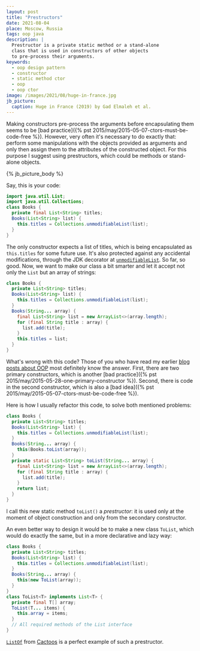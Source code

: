 ```yaml
---
layout: post
title: "Prestructors"
date: 2021-08-04
place: Moscow, Russia
tags: oop java
description: |
  Prestructor is a private static method or a stand-alone
  class that is used in constructors of other objects
  to pre-process their arguments.
keywords:
  - oop design pattern
  - constructor
  - static method ctor
  - oop
  - oop ctor
image: /images/2021/08/huge-in-france.jpg
jb_picture:
  caption: Huge in France (2019) by Gad Elmaleh et al.
---
```


Making constructors pre-process the arguments before
encapsulating them seems to be
[bad practice]({% pst 2015/may/2015-05-07-ctors-must-be-code-free %}).
However, very often it's necessary to do exactly that: perform some manipulations
with the objects provided as arguments and only then assign
them to the attributes of the constructed object. For this purpose
I suggest using prestructors, which could be methods or stand-alone
objects.

<!--more-->

{% jb_picture_body %}

Say, this is your code:

```java
import java.util.List;
import java.util.Collections;
class Books {
  private final List<String> titles;
  Books(List<String> list) {
    this.titles = Collections.unmodifiableList(list);
  }
}
```

The only constructor expects a list of titles, which is being
encapsulated as `this.titles` for some future use. It's also protected against
any accidental modifications, through the JDK decorator at
[`unmodifiableList`](https://docs.oracle.com/javase/8/docs/api/java/util/Collections.html#unmodifiableList-java.util.List-).
So far, so good. Now, we want to make our class a bit smarter
and let it accept not only the `List` but an array of strings:

```java
class Books {
  private List<String> titles;
  Books(List<String> list) {
    this.titles = Collections.unmodifiableList(list);
  }
  Books(String... array) {
    final List<String> list = new ArrayList<>(array.length);
    for (final String title : array) {
      list.add(title);
    }
    this.titles = list;
  }
}
```

What's wrong with this code? Those of you who have read my earlier
[blog posts about OOP](/tag/oop.html) most definitely know the answer. First,
there are two primary constructors, which is another
[bad practice]({% pst 2015/may/2015-05-28-one-primary-constructor %}).
Second, there is code in the second constructor, which is also a
[bad idea]({% pst 2015/may/2015-05-07-ctors-must-be-code-free %}).

Here is how I usually refactor this code, to solve both mentioned problems:

```java
class Books {
  private List<String> titles;
  Books(List<String> list) {
    this.titles = Collections.unmodifiableList(list);
  }
  Books(String... array) {
    this(Books.toList(array));
  }
  private static List<String> toList(String... array) {
    final List<String> list = new ArrayList<>(array.length);
    for (final String title : array) {
      list.add(title);
    }
    return list;
  }
}
```

I call this new static method `toList()` a _prestructor_: it is used
only at the moment of object construction and only from the
secondary constructor.

An even better way to design it would be to make a new class `ToList`,
which would do exactly the same, but in a more declarative and lazy way:

```java
class Books {
  private List<String> titles;
  Books(List<String> list) {
    this.titles = Collections.unmodifiableList(list);
  }
  Books(String... array) {
    this(new ToList(array));
  }
}
class ToList<T> implements List<T> {
  private final T[] array;
  ToList(T... items) {
    this.array = items;
  }
  // All required methods of the List interface
}
```

[`ListOf`](https://www.javadoc.io/static/org.cactoos/cactoos/0.50/org/cactoos/list/ListOf.html)
from [Cactoos](https://www.cactoos.org) is a perfect example
of such a prestructor.
